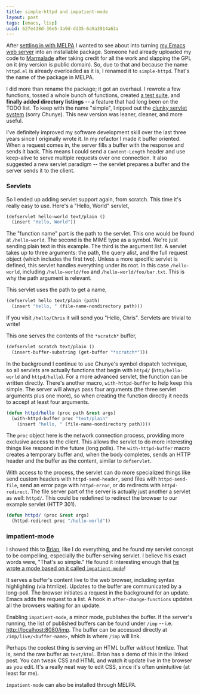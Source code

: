 ```yaml
---
title: simple-httpd and impatient-mode
layout: post
tags: [emacs, lisp]
uuid: 627e438d-36e5-3a9d-dd35-6a9a3914a63a
---
```


After [settling in with MELPA](/blog/2012/08/12/) I wanted to see
about into turning [my Emacs web server](/blog/2009/05/17/) into an
installable package. Someone had already uploaded my code to
[Marmalade](http://marmalade-repo.org/) after taking credit for all
the work and slapping the GPL on it (my version is public domain). So,
due to that and because the name `httpd.el` is already overloaded as
it is, I renamed it to `simple-httpd`. That's the name of the package
in MELPA.

I did more than rename the package; it got an overhaul. I rewrote a
few functions, tossed a whole bunch of functions, created
[a test suite](/blog/2012/08/15/), and **finally added directory
listings** -- a feature that had long been on the TODO list. To keep
with the name "simple", I ripped out the
[clunky servlet system](/blog/2009/11/03/) (sorry Chunye). This new
version was leaner, cleaner, and more useful.

I've definitely improved my software development skill over the last
three years since I originally wrote it. In my refactor I made it
buffer oriented. When a request comes in, the server fills a buffer
with the response and sends it back. This means I could send a
`Content-Length` header and use keep-alive to serve multiple requests
over one connection. It also suggested a new servlet paradigm -- the
servlet prepares a buffer and the server sends it to the client.

### Servlets

So I ended up adding servlet support again, from scratch. This time
it's really easy to use. Here's a "Hello, World" servlet,

~~~cl
(defservlet hello-world text/plain ()
  (insert "Hello, World"))
~~~

The "function name" part is the path to the servlet. This one would be
found at `/hello-world`. The second is the MIME type as a
symbol. We're just sending plain text in this example. The third is
the argument list. A servlet takes up to three arguments: the path,
the query alist, and the full request object (which includes the first
two). Unless a more specific servlet is defined, this servlet handles
everything under its root. In this case `/hello-world`, including
`/hello-world/foo` and `/hello-world/foo/bar.txt`. This is why the
path argument is relevant.

This servlet uses the path to get a name,

~~~cl
(defservlet hello text/plain (path)
  (insert "hello, " (file-name-nondirectory path)))
~~~

If you visit `/hello/Chris` it will send you "Hello, Chris". Servlets
are trivial to write!

This one serves the contents of the `*scratch*` buffer,

~~~cl
(defservlet scratch text/plain ()
  (insert-buffer-substring (get-buffer "*scratch*")))
~~~

In the background I continue to use Chunye's symbol dispatch
technique, so all servlets are actually functions that begin with
`httpd/` (`http/hello-world` and `httpd/hello`). For a more advanced
servlet, the function can be written directly. There's another macro,
`with-httpd-buffer` to help keep this simple. The server will always
pass four arguments (the three servlet arguments plus one more), so
when creating the function directly it needs to accept at least four
arguments.

~~~cl
(defun httpd/hello (proc path &rest args)
  (with-httpd-buffer proc "text/plain"
    (insert "hello, " (file-name-nondirectory path))))
~~~

The `proc` object here is the network connection process, providing
more exclusive access to the client. This allows the servlet to do
more interesting things like respond in the future (long polls). The
`with-httpd-buffer` macro creates a temporary buffer and, when the
body completes, sends an HTTP header and the buffer as the content,
similar to `defservlet`.

With access to the process, the servlet can do more specialized things
like send custom headers with `httpd-send-header`, send files with
`httpd-send-file`, send an error page with `httpd-error`, or do
redirects with `httpd-redirect`. The file server part of the server is
actually just another a servlet as well: `httpd/`. This could be
redefined to redirect the browser to our example servlet (HTTP 301).

~~~cl
(defun httpd/ (proc &rest args)
  (httpd-redirect proc "/hello-world"))
~~~

### impatient-mode

I showed this to [Brian](http://50ply.com), like I do everything, and
he found my servlet concept to be compelling, especially the
buffer-serving servlet. I believe his exact words were, "That's so
simple." He found it interesting enough that
[he wrote a mode based on it called `impatient-mode`](http://www.50ply.com/blog/2012/08/13/introducing-impatient-mode/)!

It serves a buffer's content live to the web browser, including syntax
highlighting (via htmlize). Updates to the buffer are communicated by
a long-poll. The browser initiates a request in the background for an
update. Emacs adds the request to a list. A hook in
`after-change-functions` updates all the browsers waiting for an
update.

Enabling `impatient-mode`, a minor mode, publishes the buffer. If the
server's running, the list of published buffers can be found under
`/imp` --
i.e. [http://localhost:8080/imp](http://localhost:8080/imp). The
buffer can be accessed directly at `/imp/live/<buffer-name>`, which is
where `/imp` will link.

Perhaps the coolest thing is serving an HTML buffer *without*
htmlize. That is, send the raw buffer as `text/html`. Brian has a demo
of this in the linked post. You can tweak CSS and HTML and watch it
update live in the browser as you edit. It's a really neat way to edit
CSS, since it's often unintuitive (at least for me).

`impatient-mode` can also be installed through MELPA.
